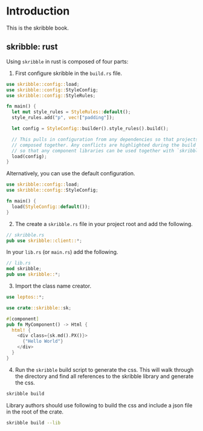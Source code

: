 # Introduction

This is the skribble book.

## skribble: rust

Using `skribble` in rust is composed of four parts:

1. First configure skribble in the `build.rs` file.

```rust
use skribble::config::load;
use skribble::config::StyleConfig;
use skribble::config::StyleRules;

fn main() {
  let mut style_rules = StyleRules::default();
  style_rules.add("p", vec!["padding"]);

  let config = StyleConfig::builder().style_rules().build();

  // This pulls in configuration from any dependencies so that projects can be
  // composed together. Any conflicts are highlighted during the build process
  // so that any component libraries can be used together with `skribble`.
  load(config);
}
```

Alternatively, you can use the default configuration.

```rust
use skribble::config::load;
use skribble::config::StyleConfig;

fn main() {
  load(StyleConfig::default());
}
```

2. The create a `skribble.rs` file in your project root and add the following.

```rust
// skribble.rs
pub use skribble::client::*;
```

In your `lib.rs` (or `main.rs`) add the following.

```rust
// lib.rs
mod skribble;
pub use skribble::*;
```

3. Import the class name creator.

```rust
use leptos::*;

use crate::skribble::sk;

#[component]
pub fn MyComponent() -> Html {
  html! {
    <div class={sk.md().PX()}>
      {"Hello World"}
    </div>
  }
}
```

4. Run the `skribble` build script to generate the css. This will walk through the directory and
   find all references to the skribble library and generate the css.

```bash
skribble build
```

Library authors should use following to build the css and include a json file in the root of the
crate.

```bash
skribble build --lib
```
